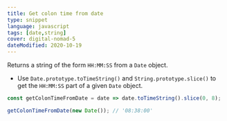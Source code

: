 ```yaml
---
title: Get colon time from date
type: snippet
language: javascript
tags: [date,string]
cover: digital-nomad-5
dateModified: 2020-10-19
---
```


Returns a string of the form `HH:MM:SS` from a `Date` object.

- Use `Date.prototype.toTimeString()` and `String.prototype.slice()` to get the `HH:MM:SS` part of a given `Date` object.

```js
const getColonTimeFromDate = date => date.toTimeString().slice(0, 8);

getColonTimeFromDate(new Date()); // '08:38:00'
```
